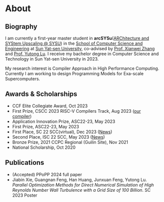 # About

## Biography

I am currently a first-year master student in **arcSYSu**([ARChitecture and SYStem Upscaling @ SYSU](https://github.com/arcsysu)) in the [School of Computer Science and Engineering](https://cse.sysu.edu.cn/) at [Sun Yat-sen University](https://www.sysu.edu.cn/), co-advised by [Prof. Xianwei Zhang](https://xianweiz.github.io/) and [Prof. Yutong Lu](https://cse.sysu.edu.cn/content/2483). I receive my bachelor degree in Computer Science and Technology in Sun Yat-sen University in 2023.

My research interest is Compiler Approach in High Performance Computing. Currently I am working to design Programming Models for Exa-scale Supercomputers.

## Awards & Scholarships
- CCF Elite Collegiate Award, Oct 2023
- First Prize, CSCC 2023 RISC-V Compilers Track, Aug 2023 ([our compiler](https://gitlab.eduxiji.net/educg-group-17291-1894922/202310558201558-3109))
- Application Innovation Prize, ASC22-23, May 2023
- First Prize, ASC22-23, May 2023
- First Place, SC 22 SCC(virtual), Dec 2023 ([News](https://mp.weixin.qq.com/s/wcPLONp9HiIPRGGV150WvQ))
- Second Place, ISC 22 SCC, May 2023 ([News](https://mp.weixin.qq.com/s/wTaJalyJNTeqeeeF8Noh7g))
- Bronze Prize, 2021 CCPC Regional (Guilin Site), Nov 2021
- National Scholarship, Oct 2020

## Publications

- (Accepted) PPoPP 2024 full paper
- Jiabin Xie, Guangnan Feng, Han Huang, Junxuan Feng, Yutong Lu. *Parallel Optimization Methods for Direct Numerical Simulation of High Reynolds Number Wall Turbulence with a Grid Size of 100 Billion*. SC 2023 Poster